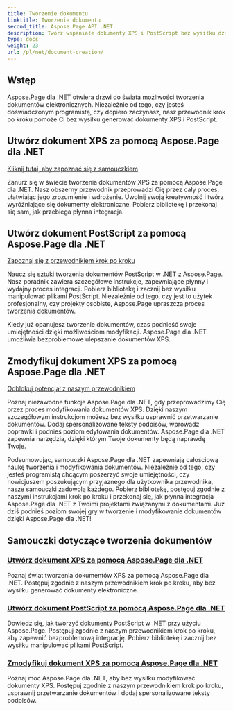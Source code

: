 ```yaml
---
title: Tworzenie dokumentu
linktitle: Tworzenie dokumentu
second_title: Aspose.Page API .NET
description: Twórz wspaniałe dokumenty XPS i PostScript bez wysiłku dzięki Aspose.Page dla .NET. Zapoznaj się z samouczkami dotyczącymi tworzenia i modyfikowania dokumentów, aby zapewnić bezproblemową integrację.
type: docs
weight: 23
url: /pl/net/document-creation/
---
```

## Wstęp

Aspose.Page dla .NET otwiera drzwi do świata możliwości tworzenia dokumentów elektronicznych. Niezależnie od tego, czy jesteś doświadczonym programistą, czy dopiero zaczynasz, nasz przewodnik krok po kroku pomoże Ci bez wysiłku generować dokumenty XPS i PostScript.

## Utwórz dokument XPS za pomocą Aspose.Page dla .NET
[Kliknij tutaj, aby zapoznać się z samouczkiem](./create-xps-document/)

Zanurz się w świecie tworzenia dokumentów XPS za pomocą Aspose.Page dla .NET. Nasz obszerny przewodnik przeprowadzi Cię przez cały proces, ułatwiając jego zrozumienie i wdrożenie. Uwolnij swoją kreatywność i twórz wyróżniające się dokumenty elektroniczne. Pobierz bibliotekę i przekonaj się sam, jak przebiega płynna integracja.

## Utwórz dokument PostScript za pomocą Aspose.Page dla .NET
[Zapoznaj się z przewodnikiem krok po kroku](./create-postscript-document/)

Naucz się sztuki tworzenia dokumentów PostScript w .NET z Aspose.Page. Nasz poradnik zawiera szczegółowe instrukcje, zapewniające płynny i wydajny proces integracji. Pobierz bibliotekę i zacznij bez wysiłku manipulować plikami PostScript. Niezależnie od tego, czy jest to użytek profesjonalny, czy projekty osobiste, Aspose.Page upraszcza proces tworzenia dokumentów.

Kiedy już opanujesz tworzenie dokumentów, czas podnieść swoje umiejętności dzięki możliwościom modyfikacji. Aspose.Page dla .NET umożliwia bezproblemowe ulepszanie dokumentów XPS.

## Zmodyfikuj dokument XPS za pomocą Aspose.Page dla .NET
[Odblokuj potencjał z naszym przewodnikiem](./modify-xps-document/)

Poznaj niezawodne funkcje Aspose.Page dla .NET, gdy przeprowadzimy Cię przez proces modyfikowania dokumentów XPS. Dzięki naszym szczegółowym instrukcjom możesz bez wysiłku usprawnić przetwarzanie dokumentów. Dodaj spersonalizowane teksty podpisów, wprowadź poprawki i podnieś poziom edytowania dokumentów. Aspose.Page dla .NET zapewnia narzędzia, dzięki którym Twoje dokumenty będą naprawdę Twoje.

Podsumowując, samouczki Aspose.Page dla .NET zapewniają całościową naukę tworzenia i modyfikowania dokumentów. Niezależnie od tego, czy jesteś programistą chcącym poszerzyć swoje umiejętności, czy nowicjuszem poszukującym przyjaznego dla użytkownika przewodnika, nasze samouczki zadowolą każdego. Pobierz bibliotekę, postępuj zgodnie z naszymi instrukcjami krok po kroku i przekonaj się, jak płynna integracja Aspose.Page dla .NET z Twoimi projektami związanymi z dokumentami. Już dziś podnieś poziom swojej gry w tworzenie i modyfikowanie dokumentów dzięki Aspose.Page dla .NET!
## Samouczki dotyczące tworzenia dokumentów
### [Utwórz dokument XPS za pomocą Aspose.Page dla .NET](./create-xps-document/)
Poznaj świat tworzenia dokumentów XPS za pomocą Aspose.Page dla .NET. Postępuj zgodnie z naszym przewodnikiem krok po kroku, aby bez wysiłku generować dokumenty elektroniczne.
### [Utwórz dokument PostScript za pomocą Aspose.Page dla .NET](./create-postscript-document/)
Dowiedz się, jak tworzyć dokumenty PostScript w .NET przy użyciu Aspose.Page. Postępuj zgodnie z naszym przewodnikiem krok po kroku, aby zapewnić bezproblemową integrację. Pobierz bibliotekę i zacznij bez wysiłku manipulować plikami PostScript.
### [Zmodyfikuj dokument XPS za pomocą Aspose.Page dla .NET](./modify-xps-document/)
Poznaj moc Aspose.Page dla .NET, aby bez wysiłku modyfikować dokumenty XPS. Postępuj zgodnie z naszym przewodnikiem krok po kroku, usprawnij przetwarzanie dokumentów i dodaj spersonalizowane teksty podpisów.